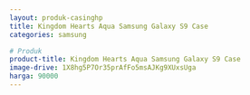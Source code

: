 ```yaml
---
layout: produk-casinghp
title: Kingdom Hearts Aqua Samsung Galaxy S9 Case
categories: samsung

# Produk
product-title: Kingdom Hearts Aqua Samsung Galaxy S9 Case
image-drive: 1X8hg5P7Or35prAfFo5msAJKg9XUxsUga
harga: 90000
---
```


